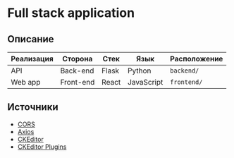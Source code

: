 # Full stack application
## Описание
Реализация | Сторона | Стек | Язык | Расположение
---|---|---|---|---
API | Back-end | Flask | Python | ``` backend/ ```
Web app | Front-end | React | JavaScript | ``` frontend/ ```


## Источники
* [CORS](https://developer.okta.com/blog/2018/12/20/crud-app-with-python-flask-react)
* [Axios](https://stackabuse.com/single-page-apps-with-vue-js-and-flask-ajax-integration/)
* [CKEditor](https://ckeditor.com/docs/ckeditor5/latest/builds/guides/integration/frameworks/react.html)
* [CKEditor Plugins](https://ckeditor.com/docs/ckeditor5/latest/builds/guides/development/custom-builds.html)